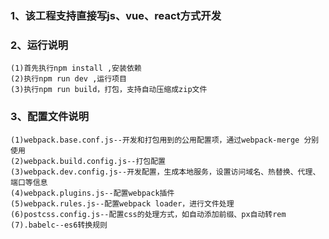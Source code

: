 ### 1、该工程支持直接写js、vue、react方式开发
### 2、运行说明
    (1)首先执行npm install ,安装依赖
    (2)执行npm run dev ,运行项目
    (3)执行npm run build，打包，支持自动压缩成zip文件
### 3、配置文件说明
    (1)webpack.base.conf.js--开发和打包用到的公用配置项，通过webpack-merge 分别使用
    (2)webpack.build.config.js--打包配置
    (3)webpack.dev.config.js--开发配置，生成本地服务，设置访问域名、热替换、代理、端口等信息
    (4)webpack.plugins.js--配置webpack插件
    (5)webpack.rules.js--配置webpack loader，进行文件处理
    (6)postcss.config.js--配置css的处理方式，如自动添加前缀、px自动转rem
    (7).babelc--es6转换规则